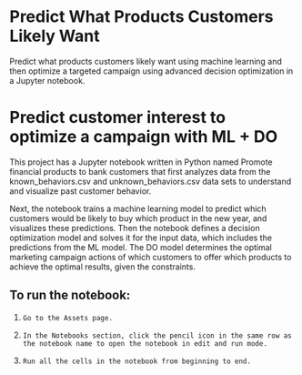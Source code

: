 # Predict What Products Customers Likely Want

Predict what products customers likely want using machine learning and then optimize a targeted campaign using advanced decision optimization in a Jupyter notebook.

# Predict customer interest to optimize a campaign with ML + DO
This project has a Jupyter notebook written in Python named Promote financial products to bank customers that first analyzes data from the known\_behaviors.csv and unknown\_behaviors.csv data sets to understand and visualize past customer behavior.

Next, the notebook trains a machine learning model to predict which customers would be likely to buy which product in the new year, and visualizes these predictions. Then the notebook defines a decision optimization model and solves it for the input data, which includes the predictions from the ML model. The DO model determines the optimal marketing campaign actions of which customers to offer which products to achieve the optimal results, given the constraints.

## To run the notebook:

1.     Go to the Assets page.
2.     In the Notebooks section, click the pencil icon in the same row as the notebook name to open the notebook in edit and run mode.
3.     Run all the cells in the notebook from beginning to end.
